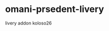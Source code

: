 # omani-prsedent-livery
livery addon koloso26
<!DOCTYPE html>
<html lang="en">
<head>
  <meta charset="UTF-8">
  <meta name="viewport" content="width=device-width, initial-scale=1.0">
  <title>3D View of Boeing 747-8</title>
  <script src="https://cdnjs.cloudflare.com/ajax/libs/three.js/r128/three.min.js"></script>
</head>
<body style="margin: 0; overflow: hidden;">

<script>
  // Basic Three.js scene setup
  const scene = new THREE.Scene();
  const camera = new THREE.PerspectiveCamera(75, window.innerWidth / window.innerHeight, 0.1, 1000);
  const renderer = new THREE.WebGLRenderer();
  renderer.setSize(window.innerWidth, window.innerHeight);
  document.body.appendChild(renderer.domElement);

  // Add lighting to scene
  const light = new THREE.AmbientLight(0x404040); // Ambient light
  scene.add(light);

  // Load a 3D model of the aircraft (replace with your own model URL)
  const loader = new THREE.GLTFLoader();
  loader.load('your-model-path-here.glb', function(gltf) {
    const model = gltf.scene;
    scene.add(model);
  });

  camera.position.z = 5;

  // Animation loop
  function animate() {
    requestAnimationFrame(animate);
    renderer.render(scene, camera);
  }

  animate();
</script>

</body>
</html>


